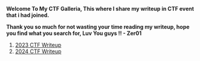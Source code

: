 **Welcome To My CTF Galleria, This where I share my writeup in CTF event that i had joined.**

**Thank you so much for not wasting your time reading my writeup, hope you find what you search for, Luv You guys !! - Zer01**

1. [2023 CTF Writeup](https://github.com/01bst/CTF-Writeup/tree/main/2023)
2. [2024 CTF Writeup](https://github.com/ItsZer01/CTF-Writeup/tree/main/2024)
